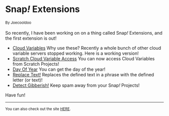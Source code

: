<h1>Snap<i>!</i> Extensions</h1> <small>By Joecooldoo</small><br>
<br>
So recently, I have been working on on a thing called Snap<i>!</i> Extensions, and the first extension is out!

* [Cloud Variables](https://snap.berkeley.edu/snap/snap.html#present:Username=joecooldoo&ProjectName=Snap!%20Extensions) 
Why use these? Recently a whole bunch of other cloud variable servers stopped working. Here is a working version!
* [Scratch Cloud Variable Access](https://snap.berkeley.edu/snap/snap.html#present:Username=joecooldoo&ProjectName=Snap!%20Extensions) 
You can now access Cloud Variables from Scratch Projects!
* [Day Of Year](https://snap.berkeley.edu/snap/snap.html#present:Username=joecooldoo&ProjectName=Snap!%20Extensions) 
You can get the day of the year!
* [Replace Text!](https://snap.berkeley.edu/snap/snap.html#present:Username=joecooldoo&ProjectName=Snap!%20Extensions) 
Replaces the defined text in a phrase with the defined letter (or text)!
* [Detect Gibberish!](https://snap.berkeley.edu/snap/snap.html#present:Username=joecooldoo&ProjectName=Snap!%20Extensions) 
Keep spam away from your Snap<i>!</i> Projects!

Have fun!
___
<small>You can also check out the site [HERE](https://snap-extensions.joecooldoo.repl.co/).
